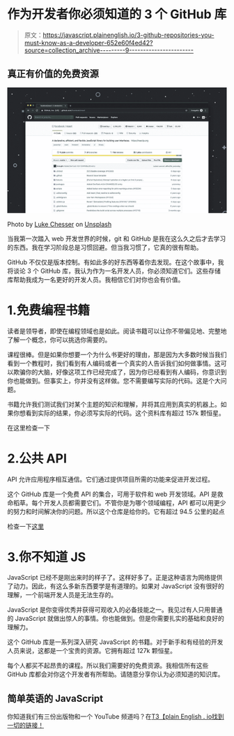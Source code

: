 # 作为开发者你必须知道的 3 个 GitHub 库

> 原文：<https://javascript.plainenglish.io/3-github-repositories-you-must-know-as-a-developer-652e60f4ed42?source=collection_archive---------9----------------------->

## 真正有价值的免费资源

![](img/bccdbe8e5a8ac7c6a0c14350895a1029.png)

Photo by [Luke Chesser](https://unsplash.com/@lukechesser?utm_source=medium&utm_medium=referral) on [Unsplash](https://unsplash.com?utm_source=medium&utm_medium=referral)

当我第一次踏入 web 开发世界的时候，git 和 GitHub 是我在这么久之后才去学习的东西。我在学习阶段总是习惯回避。但当我习惯了，它真的很有帮助。

GitHub 不仅仅是版本控制。有如此多的好东西等着你去发现。在这个故事中，我将谈论 3 个 GitHub 库，我认为作为一名开发人员，你必须知道它们。这些存储库帮助我成为一名更好的开发人员。我相信它们对你也会有价值。

# 1.免费编程书籍

读者是领导者，即使在编程领域也是如此。阅读书籍可以让你不带偏见地、完整地了解一个概念，你可以挑选你需要的。

课程很棒。但是如果你想要一个为什么书更好的理由，那是因为大多数时候当我们看到一个教程时，我们看到有人编码或者一个真实的人告诉我们如何做事情。这可以欺骗你的大脑，好像这项工作已经完成了，因为你已经看到有人编码，你意识到你也能做到。但事实上，你并没有这样做。您不需要编写实际的代码。这是个大问题。

书籍允许我们测试我们对某个主题的知识和理解，并将其应用到真实的机器上。如果你想看到实际的结果，你必须写实际的代码。这个资料库有超过 157k 颗恒星。

在这里检查一下

# 2.公共 API

API 允许应用程序相互通信。它们通过提供项目所需的功能来促进开发过程。

这个 GitHub 库是一个免费 API 的集合，可用于软件和 web 开发领域。API 是救命稻草。每个开发人员都需要它们。不管你是为哪个领域编程，API 都可以用更少的努力和时间解决你的问题。所以这个仓库是给你的。它有超过 94.5 公里的起点

检查一下[这里](https://github.com/public-apis/public-apis)

# 3.你不知道 JS

JavaScript 已经不是刚出来时的样子了。这样好多了。正是这种语言为网络提供了动力。因此，有这么多新东西要学是有道理的。如果对 JavaScript 没有很好的理解，一个前端开发人员是无法生存的。

JavaScript 是你变得优秀并获得可观收入的必备技能之一。我见过有人只用普通的 JavaScript 就做出惊人的事情。你也能做到。但是你需要扎实的基础和良好的理解力。

这个 GitHub 库是一系列深入研究 JavaScript 的书籍。对于新手和有经验的开发人员来说，这都是一个宝贵的资源。它拥有超过 127k 颗恒星。

每个人都买不起昂贵的课程。所以我们需要好的免费资源。我相信所有这些 GitHub 库都会对你这个开发者有所帮助。请随意分享你认为必须知道的知识库。

## 简单英语的 JavaScript

你知道我们有三份出版物和一个 YouTube 频道吗？在[T3【plain English . io找到一切的链接！](https://plainenglish.io/)